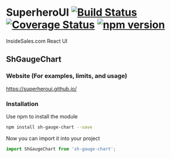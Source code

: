 # SuperheroUI [![Build Status](https://travis-ci.org/SuperheroUI/shGaugeChart.svg?branch=master)](https://travis-ci.org/SuperheroUI/shGaugeChart) [![Coverage Status](https://coveralls.io/repos/github/SuperheroUI/shGaugeChart/badge.svg)](https://coveralls.io/github/SuperheroUI/shGaugeChart) [![npm version](https://badge.fury.io/js/sh-gauge-chart.svg)](https://badge.fury.io/js/sh-gauge-chart)
InsideSales.com React UI

## ShGaugeChart

### Website (For examples, limits, and usage)
https://superheroui.github.io/

### Installation
Use npm to install the module
```sh
npm install sh-gauge-chart --save
```

Now you can import it into your project
```js
import ShGaugeChart from 'sh-gauge-chart';
```

